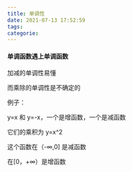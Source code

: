 ```yaml
---
title: 单调性
date: 2021-07-13 17:52:59
tags:
categorie:
---
```


#### 单调函数遇上单调函数

加减的单调性易懂

而乘除的单调性是不确定的

例子：

y=x 和 y=-x，一个是增函数，一个是减函数

它们的乘积为 y=x^2

这个函数在（-∞,0] 是减函数

在[0，+∞）是增函数

